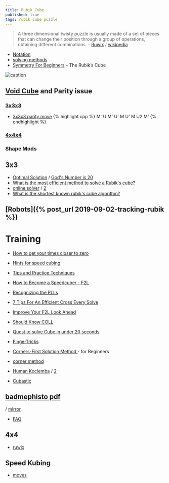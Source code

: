 ```yaml
---
title: Rubik Cube
published: true
tags: rubik cube puzzle
---
```

> A three dimensional twisty puzzle is usually made of a set of pieces that can change their position through a group of operations, obtaining different combinations. - [Ruwix](https://ruwix.com/twisty-puzzles/) / [wikipedia](https://en.wikipedia.org/wiki/Rubik%27s_Cube)
 
- [Notation](https://ruwix.com/the-rubiks-cube/notation/)
- [solving methods](https://ruwix.com/the-rubiks-cube/different-rubiks-cube-solving-methods/)
- [Symmetry For Beginners](https://hackaday.com/2016/05/24/symmetry-for-beginners-the-rubiks-cube-needs-art/#more-205192)  – The Rubik’s Cube

![caption](https://ruwix.com/pics/puzzles/5x5/2x2-4x4-5x5-rubiks-cube.JPG)

## [Void Cube](https://ruwix.com/twisty-puzzles/void-cube/) and Parity issue
### [3x3x3](https://ruwix.com/the-rubiks-cube/unsolvable-rubiks-cube-invalid-scramble/)
- [3x3x3 parity move](https://puzzling.stackexchange.com/a/21)
{% highlight cpp %}
M' U M' U' M U' M U2 M'
{% endhighlight %}

### [4x4x4](https://www.speedsolving.com/wiki/index.php/4x4x4_parity_algorithms)


### [Shape Mods](https://ruwix.com/twisty-puzzles/3x3x3-rubiks-cube-shape-mods-variations/)

## 3x3

- [Optimal Solution](https://en.wikipedia.org/wiki/Optimal_solutions_for_Rubik%27s_Cube) / [God's Number is 20](http://www.cube20.org/)
- [What is the most efficient method to solve a Rubik's cube?](https://puzzling.stackexchange.com/questions/228/what-is-the-most-efficient-method-to-solve-a-rubiks-cube)
- [online solver](https://ruwix.com/online-rubiks-cube-solver-program/) / [2](https://rubiks-cube-solver.com)
- [What is the shortest known rubik's cube algorithm?](https://puzzling.stackexchange.com/questions/2467/what-is-the-shortest-known-rubiks-cube-algorithm)


## [Robots]({% post_url 2019-09-02-tracking-rubik %})

# Training
- [How to get your times closer to zero](http://www.speedcubing.com/chris/speedcubing.html)
- [Hints for speed cubing](http://www.ws.binghamton.edu/fridrich/hints.html)
- [Tips and Practice Techniques](http://cubefreak.net/speed/articles/tips.php)

- [How to Become a Speedcuber - F2L](https://www.youtube.com/watch?v=TBCvY9em2f0)

- [Recognizing the PLLs](http://www.cubewhiz.com/pllrecognition.php)

- [7 Tips For An Efficient Cross Every Solve](https://www.youtube.com/watch?v=IWXpkfwimo0)
- [Improve Your F2L Look Ahead](https://www.youtube.com/watch?v=bHvoKuN-0c4)
- [Should Know COLL](https://www.youtube.com/watch?v=t3KcPrjmJJ4)
- [Quest to solve Cube in under 20 seconds](https://medium.com/the-mission/my-month-long-quest-to-solve-a-rubiks-cube-in-under-20-seconds-2b2204282575)
- [FingerTricks](https://ruwix.com/the-rubiks-cube/fingertricks/)

- [Corners-First Solution Method ](http://rubikscube.info/beginner.php)  - for Beginners
- [corner method](https://www.youtube.com/watch?v=j4FjX_TRnnU&list=PLIrK-8DuwP1XdZzZ7WbgL7VhAhp8S1kka&index=6)

- [Human Kociemba](https://www.youtube.com/watch?v=CqXjwy0R7V4) / [2](https://www.youtube.com/watch?v=BkFfdazNInU)

- [Cubastic](https://www.youtube.com/watch?v=E7-0GYMCwyQ)

## [badmephisto pdf](/images/badmephisto-speedcubing-method.pdf)
 / [mirror](https://defhacks.github.io/badmephisto-mirror/pll.html)
- [FAQ](http://badmephisto.com/)

## 4x4
- [ruwix](https://ruwix.com/twisty-puzzles/4x4x4-rubiks-cube-rubiks-revenge/)

## Speed Kubing
- [moves](https://www.youtube.com/watch?v=fRflJ3kjZ4A&t=179s)